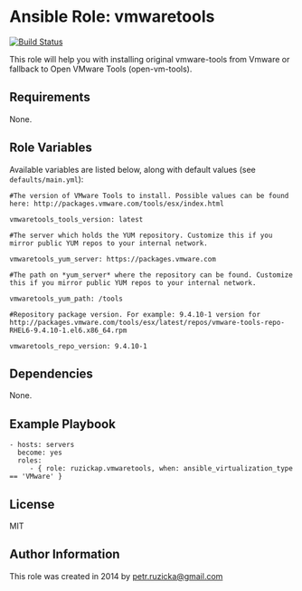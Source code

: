 # Ansible Role: vmwaretools

[![Build Status](https://travis-ci.com/ruzickap/ansible-role-vmwaretools.svg?branch=master)](https://travis-ci.com/ruzickap/ansible-role-vmwaretools)

This role will help you with installing original vmware-tools from Vmware or fallback to Open VMware Tools (open-vm-tools).

## Requirements

None.

## Role Variables

Available variables are listed below, along with default values (see `defaults/main.yml`):

    #The version of VMware Tools to install. Possible values can be found here: http://packages.vmware.com/tools/esx/index.html

    vmwaretools_tools_version: latest

    #The server which holds the YUM repository. Customize this if you mirror public YUM repos to your internal network.

    vmwaretools_yum_server: https://packages.vmware.com

    #The path on *yum_server* where the repository can be found. Customize this if you mirror public YUM repos to your internal network.

    vmwaretools_yum_path: /tools

    #Repository package version. For example: 9.4.10-1 version for http://packages.vmware.com/tools/esx/latest/repos/vmware-tools-repo-RHEL6-9.4.10-1.el6.x86_64.rpm

    vmwaretools_repo_version: 9.4.10-1

## Dependencies

None.

## Example Playbook

    - hosts: servers
      become: yes
      roles:
         - { role: ruzickap.vmwaretools, when: ansible_virtualization_type == 'VMware' }

## License

MIT

## Author Information

This role was created in 2014 by <petr.ruzicka@gmail.com>
